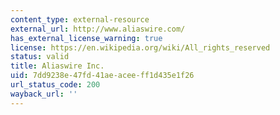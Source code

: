 ```yaml
---
content_type: external-resource
external_url: http://www.aliaswire.com/
has_external_license_warning: true
license: https://en.wikipedia.org/wiki/All_rights_reserved
status: valid
title: Aliaswire Inc.
uid: 7dd9238e-47fd-41ae-acee-ff1d435e1f26
url_status_code: 200
wayback_url: ''
---
```

